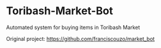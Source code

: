 Toribash-Market-Bot
========

Automated system for buying items in Toribash Market

Original project: https://github.com/franciscouzo/market_bot

